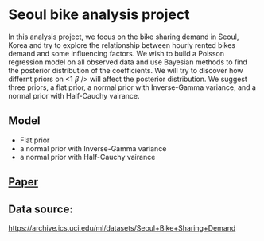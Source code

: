 # Seoul bike analysis project

In this analysis project, we focus on the bike sharing demand in Seoul, Korea and try to explore the relationship between hourly rented bikes demand and some influencing factors. 
We wish to build a Poisson regression model on all observed data and use Bayesian methods to find the posterior distribution of the coefficients. We will try to discover how differnt priors on <1 $\beta$ /> will affect the posterior distribution. We suggest three priors, a flat prior, a normal prior with Inverse-Gamma variance, and a normal prior with Half-Cauchy vairance. 

## Model
* Flat prior
* a normal prior with Inverse-Gamma variance
* a normal prior with Half-Cauchy vairance

## [Paper](_)

## Data source:
https://archive.ics.uci.edu/ml/datasets/Seoul+Bike+Sharing+Demand
